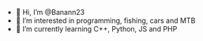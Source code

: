 - 👋 Hi, I’m @Banann23
- 👀 I’m interested in programming, fishing, cars and MTB
- 🌱 I’m currently learning C++, Python, JS and PHP

<!---
Banann23/Banann23 is a ✨ special ✨ repository because its `README.md` (this file) appears on your GitHub profile.
You can click the Preview link to take a look at your changes.
--->
